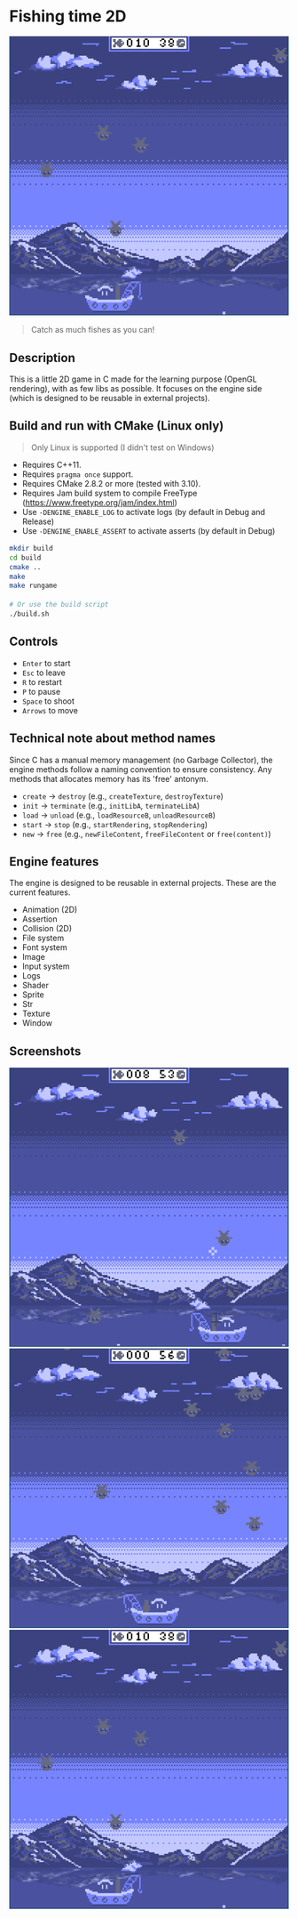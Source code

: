# Fishing time 2D

![screenshot](screenshots/Screenshot_2020-04-23_00-27-55.png)

> Catch as much fishes as you can!

## Description

This is a little 2D game in C made for the learning purpose (OpenGL rendering), with as few libs as possible.
It focuses on the engine side (which is designed to be reusable in external projects).

## Build and run with CMake (Linux only)

> Only Linux is supported (I didn't test on Windows)

- Requires C++11.
- Requires `pragma once` support.
- Requires CMake 2.8.2 or more (tested with 3.10).
- Requires Jam build system to compile FreeType (<https://www.freetype.org/jam/index.html>)
- Use `-DENGINE_ENABLE_LOG` to activate logs (by default in Debug and Release)
- Use `-DENGINE_ENABLE_ASSERT` to activate asserts (by default in Debug)

```bash
mkdir build
cd build
cmake ..
make
make rungame

# Or use the build script
./build.sh
```

## Controls

- `Enter` to start
- `Esc` to leave
- `R` to restart
- `P` to pause
- `Space` to shoot
- `Arrows` to move

## Technical note about method names

Since C has a manual memory management (no Garbage Collector), the engine methods follow a naming convention to ensure consistency.
Any methods that allocates memory has its 'free' antonym.

- `create` -> `destroy` (e.g., `createTexture`, `destroyTexture`)
- `init` -> `terminate` (e.g., `initLibA`, `terminateLibA`)
- `load` -> `unload` (e.g., `loadResourceB`, `unloadResourceB`)
- `start` -> `stop` (e.g., `startRendering`, `stopRendering`)
- `new` -> `free` (e.g., `newFileContent`, `freeFileContent` or `free(content)`)

## Engine features

The engine is designed to be reusable in external projects.
These are the current features.

- Animation (2D)
- Assertion
- Collision (2D)
- File system
- Font system
- Image
- Input system
- Logs
- Shader
- Sprite
- Str
- Texture
- Window

## Screenshots

![screenshot](screenshots/Screenshot_2020-04-23_00-23-00.png)
![screenshot](screenshots/Screenshot_2020-04-23_00-25-11.png)
![screenshot](screenshots/Screenshot_2020-04-23_00-27-55.png)
